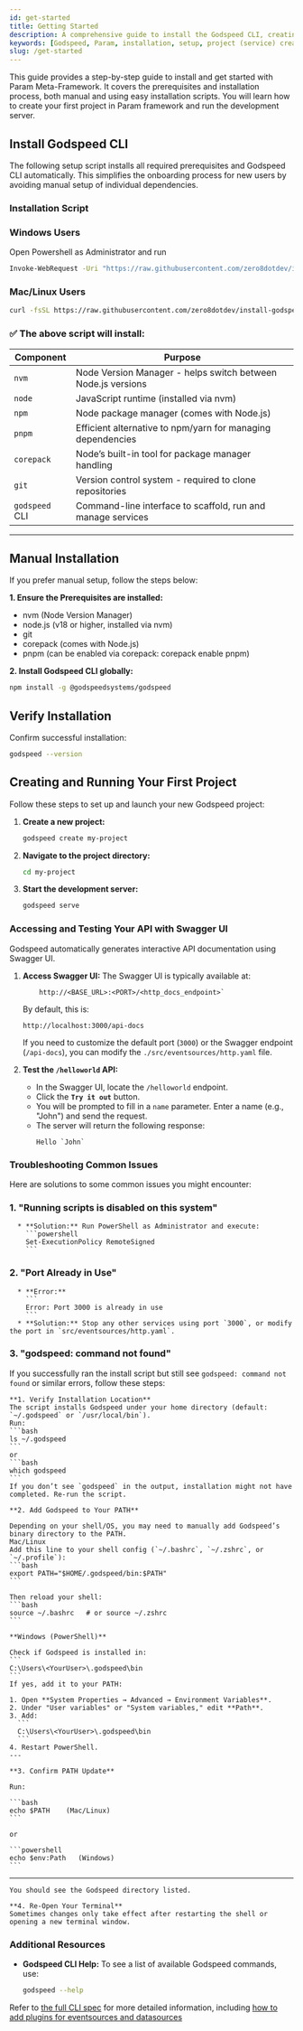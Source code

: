 ```yaml
---
id: get-started
title: Getting Started
description: A comprehensive guide to install the Godspeed CLI, creating your first project(aka service), running the development server, accessing Swagger UI, and testing a basic API.
keywords: [Godspeed, Param, installation, setup, project (service) creation, CLI, running project (service) locally, Swagger UI, API testing, helloworld, guide, tutorial]
slug: /get-started
---
```


This guide provides a step-by-step guide to install and get started with Param Meta-Framework. It covers the prerequisites and installation process, both manual and using easy installation scripts. You will learn how to create your first project in Param framework and run the development server.

<!-- 
### Watch this One-Click Installation Guide

<div style={{ position: 'relative', paddingBottom: '50.25%', height: 0, overflow: 'hidden' }}>
    <iframe style={{ position: 'absolute', top: 10, left: 10, width: '100%', height: '80%' }} src="https://www.youtube.com/embed/xb0fgMmFywc?si=EhuxwGAXJSSmOUCX" frameborder="0" allow="fullscreen;" allowfullscreen ></iframe>
</div> -->

## Install Godspeed CLI         

The following setup script installs all required prerequisites and Godspeed CLI automatically. This simplifies the onboarding process for new users by avoiding manual setup of individual dependencies.

### Installation Script

### Windows Users

Open Powershell as Administrator and run
```bash
Invoke-WebRequest -Uri "https://raw.githubusercontent.com/zero8dotdev/install-godspeed-daemon/main/CompleteInstall.ps1" -OutFile "install.ps1"; Start-Process powershell -ArgumentList "-File .\install.ps1" -Verb RunAs
```

### Mac/Linux Users

```bash
curl -fsSL https://raw.githubusercontent.com/zero8dotdev/install-godspeed-daemon/main/CompleteInstall.sh | bash
```

### ✅ The above script will install:

| Component         | Purpose                                                      |
| ----------------- | ------------------------------------------------------------ |
| `nvm`             | Node Version Manager - helps switch between Node.js versions |
| `node`            | JavaScript runtime (installed via nvm)                       |
| `npm`             | Node package manager (comes with Node.js)                    |
| `pnpm`            | Efficient alternative to npm/yarn for managing dependencies  |
| `corepack`        | Node’s built-in tool for package manager handling            |
| `git`             | Version control system - required to clone repositories      |
| `godspeed` CLI    | Command-line interface to scaffold, run and manage services  |
---

## Manual Installation

  If you prefer manual setup, follow the steps below:

  **1. Ensure the Prerequisites are installed:**

  - nvm (Node Version Manager)
  - node.js (v18 or higher, installed via nvm)
  - git
  - corepack (comes with Node.js)
  - pnpm (can be enabled via corepack: corepack enable pnpm)
  

  **2. Install Godspeed CLI globally:**

  ```bash
  npm install -g @godspeedsystems/godspeed
  ```

## Verify Installation

Confirm successful installation:

```bash
godspeed --version
```

## Creating and Running Your First Project
Follow these steps to set up and launch your new Godspeed project:

1.  **Create a new project:**
    ```bash
    godspeed create my-project
    ```

2.  **Navigate to the project directory:**
    ```bash
    cd my-project
    ```

3.  **Start the development server:**
    ```bash
    godspeed serve
    ```

### Accessing and Testing Your API with Swagger UI

Godspeed automatically generates interactive API documentation using Swagger UI.

1.  **Access Swagger UI:**
    The Swagger UI is typically available at:
    ```plaintext
        http://<BASE_URL>:<PORT>/<http_docs_endpoint>`
    ```
    By default, this is:
    ```plaintext
    http://localhost:3000/api-docs
    ```

    If you need to customize the default port (`3000`) or the Swagger endpoint (`/api-docs`), you can modify the `./src/eventsources/http.yaml` file.

2.  **Test the `/helloworld` API:**

      * In the Swagger UI, locate the `/helloworld` endpoint.
      * Click the **`Try it out`** button.
      * You will be prompted to fill in a `name` parameter. Enter a name (e.g., "John") and send the request.
      * The server will return the following response:
        ```
        Hello `John`
        ```
### Troubleshooting Common Issues

Here are solutions to some common issues you might encounter:

### 1. "Running scripts is disabled on this system"

      * **Solution:** Run PowerShell as Administrator and execute:
        ```powershell
        Set-ExecutionPolicy RemoteSigned
        ```

### 2.  "Port Already in Use"
      * **Error:**
        ```
        Error: Port 3000 is already in use
        ```
      * **Solution:** Stop any other services using port `3000`, or modify the port in `src/eventsources/http.yaml`.
### 3. "godspeed: command not found"

If you successfully ran the install script but still see
`godspeed: command not found` or similar errors, follow these steps:

    **1. Verify Installation Location**
    The script installs Godspeed under your home directory (default: `~/.godspeed` or `/usr/local/bin`).
    Run:
    ```bash
    ls ~/.godspeed
    ```
    or
    ```bash
    which godspeed
    ```
    If you don’t see `godspeed` in the output, installation might not have completed. Re-run the script.

    **2. Add Godspeed to Your PATH**

    Depending on your shell/OS, you may need to manually add Godspeed’s binary directory to the PATH.
    Mac/Linux
    Add this line to your shell config (`~/.bashrc`, `~/.zshrc`, or `~/.profile`):
    ```bash
    export PATH="$HOME/.godspeed/bin:$PATH"
    ```

    Then reload your shell:
    ```bash
    source ~/.bashrc   # or source ~/.zshrc
    ```

    **Windows (PowerShell)**

    Check if Godspeed is installed in:
    ```
    C:\Users\<YourUser>\.godspeed\bin
    ```
    If yes, add it to your PATH:

    1. Open **System Properties → Advanced → Environment Variables**.
    2. Under "User variables" or "System variables," edit **Path**.
    3. Add:
      ```
      C:\Users\<YourUser>\.godspeed\bin
      ```
    4. Restart PowerShell.
    ---

    **3. Confirm PATH Update**

    Run:

    ```bash
    echo $PATH    (Mac/Linux)
    ```
    
    or

    ```powershell
    echo $env:Path   (Windows)
    ```
  ---
    You should see the Godspeed directory listed.

    **4. Re-Open Your Terminal**
    Sometimes changes only take effect after restarting the shell or opening a new terminal window.
  

### Additional Resources

  * **Godspeed CLI Help:**
    To see a list of available Godspeed commands, use:
    ```bash
    godspeed --help
    ```
  Refer to [the full CLI spec](/docs/microservices-framework/CLI.md) for more detailed information, including [how to add plugins for eventsources and datasources](/docs/microservices-framework/CLI#plugin-add-to-install-godspeed-plugin)





